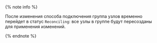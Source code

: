 {% note info %}

После изменения способа подключения группа узлов временно перейдет в статус `Reconciling`: все узлы в группе будут пересозданы для применения изменений.

{% endnote %}
